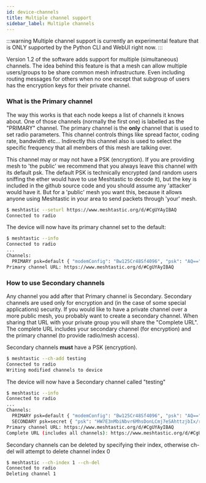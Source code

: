 ```yaml
---
id: device-channels
title: Multiple channel support
sidebar_label: Multiple channels
---
```


:::warning
Multiple channel support is currently an experimental feature that is ONLY supported by the Python CLI and WebUI right now. 
:::

Version 1.2 of the software adds support for multiple (simultaneous) channels.  The idea behind this feature is that a mesh can allow multiple users/groups to be share common mesh infrastructure.  Even including routing messages for others when no one except that subgroup of users has the encryption keys for their private channel.

### What is the Primary channel

The way this works is that each node keeps a list of channels it knows about.  One of those channels (normally the first one) is labelled as the "PRIMARY" channel.  The primary channel is the **only** channel that is used to set radio parameters.  This channel controls things like spread factor, coding rate, bandwidth etc... Indirectly this channel also is used to select the specific frequency that all members of this mesh are talking over.

This channel may or may not have a PSK (encryption).  If you are providing mesh to 'the public' we recommend that you always leave this channel with its default psk.  The default PSK is technically encrypted (and random users sniffing the ether would have to use Meshtastic to decode it), but the key is included in the github source code and you should assume any 'attacker' would have it.  But for a 'public' mesh you want this, because it allows anyone using Meshtastic in your area to send packets through 'your' mesh.

```bash title="Setting default channel"
$ meshtastic --seturl https://www.meshtastic.org/d/#CgUYAyIBAQ
Connected to radio
```

The device will now have its primary channel set to the default:

```bash title="Expected output"
$ meshtastic --info
Connected to radio
...
Channels:
  PRIMARY psk=default { "modemConfig": "Bw125Cr48Sf4096", "psk": "AQ==" }
Primary channel URL: https://www.meshtastic.org/d/#CgUYAyIBAQ
```

### How to use Secondary channels

Any channel you add after that Primary channel is Secondary.  Secondary channels are used only for encryption and (in the case of some special applications) security.  If you would like to have a private channel over a more public mesh, you probably want to create a secondary channel.  When sharing that URL with your private group you will share the "Complete URL".  The complete URL includes your secondary channel (for encryption) and the primary channel (to provide radio/mesh access).

Secondary channels **must** have a PSK (encryption).

```bash title="Adding a channel called testing"
$ meshtastic --ch-add testing
Connected to radio
Writing modified channels to device
```

The device will now have a Secondary channel called "testing"

```bash title="Expected output"
$ meshtastic --info
Connected to radio
...
Channels:
  PRIMARY psk=default { "modemConfig": "Bw125Cr48Sf4096", "psk": "AQ==" }
  SECONDARY psk=secret { "psk": "HW7E3nMbiNbvr6MhsDonLCmj7eSAhttzjbIx/r5OQmg=", "name": "testing" }
Primary channel URL: https://www.meshtastic.org/d/#CgUYAyIBAQ
Complete URL (includes all channels): https://www.meshtastic.org/d/#CgUYAyIBAQopIiAdbsTecxuI1u-voyGwOicsKaPt5ICG23ONsjH-vk5CaCoFYWRtaW4
```

Secondary channels can be deleted by specifying their index, otherwise ch-del will attempt to delete channel index 0

```bash title="Deleting a secondary channel"
$ meshtastic --ch-index 1 --ch-del
Connected to radio
Deleting channel 1
```
